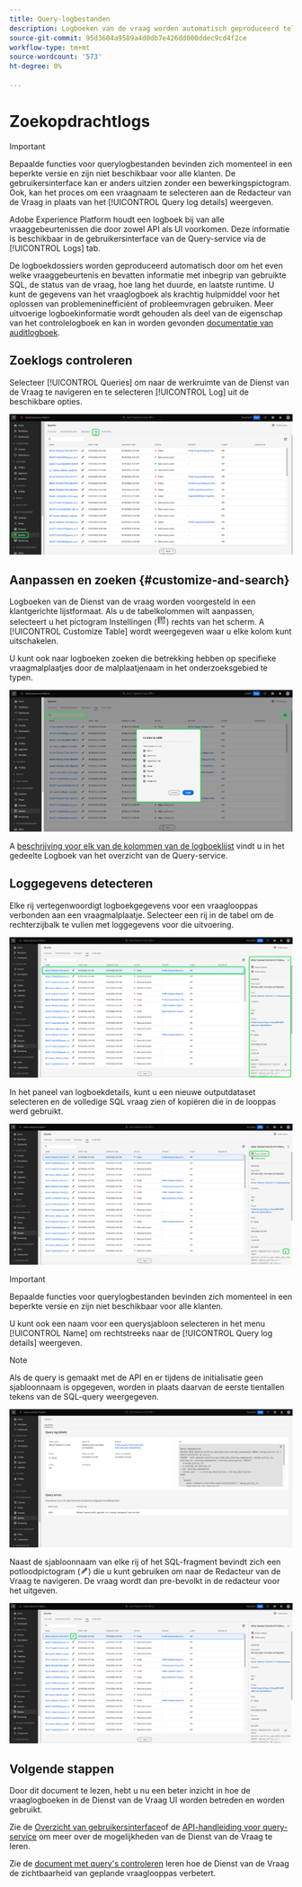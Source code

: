 ```yaml
---
title: Query-logbestanden
description: Logboeken van de vraag worden automatisch geproduceerd telkens als een vraag wordt uitgevoerd en beschikbaar door UI om met het oplossen van problemen te helpen. Dit document schetst hoe te om de sectie van de Logboeken van de Dienst van de Vraag van UI te gebruiken en te navigeren.
source-git-commit: 95d3604a9589a4d0db7e426dd000ddec9cd4f2ce
workflow-type: tm+mt
source-wordcount: '573'
ht-degree: 0%

---
```


# Zoekopdrachtlogs

>[!IMPORTANT]
>
>Bepaalde functies voor querylogbestanden bevinden zich momenteel in een beperkte versie en zijn niet beschikbaar voor alle klanten. De gebruikersinterface kan er anders uitzien zonder een bewerkingspictogram. Ook, kan het proces om een vraagnaam te selecteren aan de Redacteur van de Vraag in plaats van het [!UICONTROL Query log details] weergeven.

Adobe Experience Platform houdt een logboek bij van alle vraaggebeurtenissen die door zowel API als UI voorkomen. Deze informatie is beschikbaar in de gebruikersinterface van de Query-service via de [!UICONTROL Logs] tab.

De logboekdossiers worden geproduceerd automatisch door om het even welke vraaggebeurtenis en bevatten informatie met inbegrip van gebruikte SQL, de status van de vraag, hoe lang het duurde, en laatste runtime. U kunt de gegevens van het vraaglogboek als krachtig hulpmiddel voor het oplossen van problemeninefficiënt of probleemvragen gebruiken. Meer uitvoerige logboekinformatie wordt gehouden als deel van de eigenschap van het controlelogboek en kan in worden gevonden [documentatie van auditlogboek](../../landing/governance-privacy-security/audit-logs/overview.md).

## Zoeklogs controleren

Selecteer [!UICONTROL Queries] om naar de werkruimte van de Dienst van de Vraag te navigeren en te selecteren [!UICONTROL Log] uit de beschikbare opties.

![De gebruikersinterface van het Platform met query&#39;s en log gemarkeerd.](../images/ui/query-log/logs.png)

## Aanpassen en zoeken {#customize-and-search}

Logboeken van de Dienst van de vraag worden voorgesteld in een klantgerichte lijstformaat. Als u de tabelkolommen wilt aanpassen, selecteert u het pictogram Instellingen (![Een instellingenpictogram.](../images/ui/query-log/settings-icon.png)) rechts van het scherm. A [!UICONTROL Customize Table] wordt weergegeven waar u elke kolom kunt uitschakelen.

U kunt ook naar logboeken zoeken die betrekking hebben op specifieke vraagmalplaatjes door de malplaatjenaam in het onderzoeksgebied te typen.

![De werkruimte van het Logboek van Vragen met de onderzoeksbar en beheert benadrukte dropdown van de kolomlijst.](../images/ui/query-log/customize-logs.png)

A [beschrijving voor elk van de kolommen van de logboeklijst](./overview.md#log) vindt u in het gedeelte Logboek van het overzicht van de Query-service.

## Loggegevens detecteren

Elke rij vertegenwoordigt logboekgegevens voor een vraaglooppas verbonden aan een vraagmalplaatje. Selecteer een rij in de tabel om de rechterzijbalk te vullen met loggegevens voor die uitvoering.

![De werkruimte van het Logboek van Vragen met een geselecteerde rij en de logboekgegevens in juiste sidebar benadrukt.](../images/ui/query-log/log-details.png)

In het paneel van logboekdetails, kunt u een nieuwe outputdataset selecteren en de volledige SQL vraag zien of kopiëren die in de looppas werd gebruikt.

![De werkruimte van het Logboek van Vragen met een geselecteerde rij en de benadrukte outputdataset en SQL vraag.](../images/ui/query-log/edit-output-dataset.png)

>[!IMPORTANT]
>
>Bepaalde functies voor querylogbestanden bevinden zich momenteel in een beperkte versie en zijn niet beschikbaar voor alle klanten.

U kunt ook een naam voor een querysjabloon selecteren in het menu [!UICONTROL Name] om rechtstreeks naar de [!UICONTROL Query log details] weergeven.

>[!NOTE]
>
>Als de query is gemaakt met de API en er tijdens de initialisatie geen sjabloonnaam is opgegeven, worden in plaats daarvan de eerste tientallen tekens van de SQL-query weergegeven.

![De gedetailleerde weergave van het logboek Query.](../images/ui/query-log/query-log-details.png)

Naast de sjabloonnaam van elke rij of het SQL-fragment bevindt zich een potloodpictogram (![Een potloodpictogram.](../images/ui/query-log/edit-icon.png)) die u kunt gebruiken om naar de Redacteur van de Vraag te navigeren. De vraag wordt dan pre-bevolkt in de redacteur voor het uitgeven.

![De werkruimte van het Logboek van Vragen met een benadrukt potloodpictogram.](../images/ui/query-log/edit-query.png)

## Volgende stappen

Door dit document te lezen, hebt u nu een beter inzicht in hoe de vraaglogboeken in de Dienst van de Vraag UI worden betreden en worden gebruikt.

Zie de [Overzicht van gebruikersinterface](./overview.md)of de [API-handleiding voor query-service](../api/getting-started.md) om meer over de mogelijkheden van de Dienst van de Vraag te leren.

Zie de [document met query&#39;s controleren](./monitor-queries.md) leren hoe de Dienst van de Vraag de zichtbaarheid van geplande vraaglooppas verbetert.
